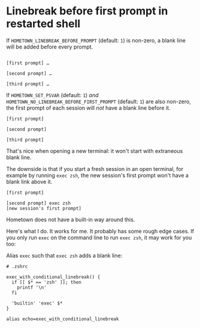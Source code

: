 # Linebreak before first prompt in restarted shell

If `HOMETOWN_LINEBREAK_BEFORE_PROMPT` (default: `1`) is non-zero, a blank line will be added before every prompt.

```shell:no-line-numbers

[first prompt] …

[second prompt] …

[third prompt] …
```

If `HOMETOWN_SET_PSVAR` (default: `1`) _and_ `HOMETOWN_NO_LINEBREAK_BEFORE_FIRST_PROMPT` (default: `1`) are also non-zero, the first prompt of each session will _not_ have a blank line before it.

```shell:no-line-numbers
[first prompt]

[second prompt]

[third prompt]
```

That's nice when opening a new terminal: it won't start with extraneous blank line.

The downside is that if you start a fresh session in an open terminal, for example by running `exec zsh`, the new session's first prompt won't have a blank link above it.

```shell:no-line-numbers
[first prompt]

[second prompt] exec zsh
[new session's first prompt]
```

Hometown does not have a built-in way around this.

Here's what I do. It works for me. It probably has some rough edge cases. If you only run `exec` on the command line to run `exec zsh`, it may work for you too:

Alias `exec` such that `exec zsh` adds a blank line:

```shell
# .zshrc

exec_with_conditional_linebreak() {
  if [[ $* == 'zsh' ]]; then
    printf '\n'
  fi

  'builtin' 'exec' $*
}

alias echo=exec_with_conditional_linebreak
```
